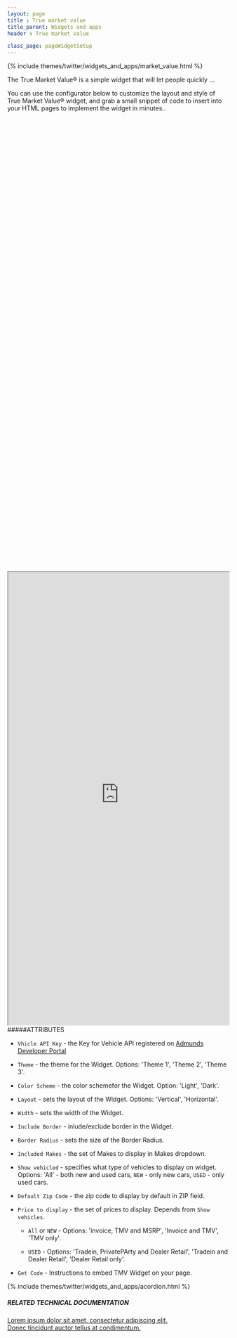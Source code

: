 ```yaml
---
layout: page
title : True market value
title_parent: Widgets and apps
header : True market value

class_page: pageWidgetSetup
---
```


{% include themes/twitter/widgets_and_apps/market_value.html %}

The True Market Value®  is a simple widget that will let people quickly ...

You can use the configurator below to customize the layout and style of  True Market Value® widget, and grab a small snippet of code to insert into your HTML pages to implement the widget in minutes..

<div class="pre-loader" style="height: 1031px;">&nbsp;</div>
<iframe src="http://edmundswidgets-staging.herokuapp.com/tmv/v2?portal=true" width="100%" height="1031" align="left" class="iframeWidget">	
</iframe>


#####ATTRIBUTES

* `Vhicle API Key` - the Key for Vehicle API registered on <a class='blueLink' href='http://edmundsapi.github.io' title='Edmunds Developer Portal'>Admunds Developer Portal</a>
* `Theme` - the theme for the Widget. Options: 'Theme 1', 'Theme 2', 'Theme 3'.
* `Color Scheme` - the color schemefor the Widget. Option: 'Light', 'Dark'.
* `Layout` - sets the layout of the Widget. Options: 'Vertical', 'Horizontal'.
* `Width` - sets the width of the Widget.
* `Include Border` - inlude/exclude border in the Widget.
* `Border Radius` - sets the size of the  Border Radius.
* `Included Makes` - the set of Makes to display in Makes dropdown.
* `Show vehicled` - specifies what type of vehicles to display on widget. Options: 'All' - both new and used cars, `NEW` - only new cars, `USED` - only used cars.
* `Default Zip Code` - the zip code to display by default in ZIP field.
* `Price to display` - the set of prices to display. Depends from `Show vehicles`.

	* `All` or `NEW` - Options: 'invoice, TMV and MSRP', 'Invoice and TMV', 'TMV only'.

	* `USED` - Options: 'Tradein, PrivatePArty and Dealer Retail', 'Tradein and Dealer Retail', 'Dealer Retail only'.

* `Get Code` - Instructions to embed TMV Widget on your page.

{% include themes/twitter/widgets_and_apps/acordion.html %}



<div class="blogLinks">
<h5>RELATED TECHNICAL DOCUMENTATION
</h5> 
<a class='blueLink' href='{{ PATH }}/under_construction.html' title=''>Lorem ipsum dolor sit amet, consectetur adipiscing elit.
</a>
</br>
<a class='blueLink' href='{{ PATH }}/under_construction.html' title=''>Donec tincidunt auctor tellus at condimentum.
</a>
</div>